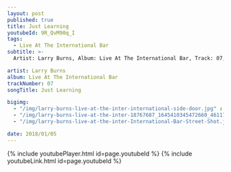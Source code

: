 ```yaml
---
layout: post
published: true
title: Just Learning
youtubeId: 9R_QvM90q_I
tags:
  - Live At The International Bar
subtitle: >-
  Artist: Larry Burns, Album: Live At The International Bar, Track: 07, Title: Just Learning

artist: Larry Burns
album: Live At The International Bar
trackNumber: 07
songTitle: Just Learning

bigimg:
  - "/img/larry-burns-live-at-the-inter-international-side-door.jpg" : "The International Bar https://www.facebook.com/internationalbardublin/"
  - "/img/larry-burns-live-at-the-inter-18767687_1645410345472660_4611724459318311544_n.jpg" : "The International Bar https://www.facebook.com/internationalbardublin/"
  - "/img/larry-burns-live-at-the-inter-International-Bar-Street-Shot.jpg" : "The International Bar https://www.facebook.com/internationalbardublin/"

date: 2018/01/05
---
```

{% include youtubePlayer.html id=page.youtubeId %}
{% include youtubeLink.html id=page.youtubeId %}
